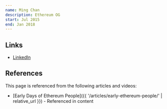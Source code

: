 ```yaml
---
name: Ming Chan
description: Ethereum OG
start: Jul 2015
end: Jan 2018
---
```


## Links
- [LinkedIn](https://www.linkedin.com/in/mingchan88/)

## References

This page is referenced from the following articles and videos:

- [Early Days of Ethereum People]({{ '/articles/early-ethereum-people/' | relative_url }}) - Referenced in content
